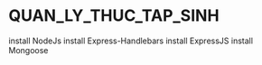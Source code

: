 # QUAN_LY_THUC_TAP_SINH

install NodeJs
install Express-Handlebars
install ExpressJS
install Mongoose
